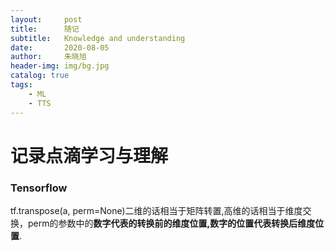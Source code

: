 ```yaml
---
layout:     post
title:      随记
subtitle:   Knowledge and understanding
date:       2020-08-05
author:     朱晓旭
header-img: img/bg.jpg
catalog: true
tags:
    - ML
	- TTS
---
```


# 记录点滴学习与理解

### Tensorflow
tf.transpose(a, perm=None)二维的话相当于矩阵转置,高维的话相当于维度交换，perm的参数中的**数字代表的转换前的维度位置,数字的位置代表转换后维度位置**.    

